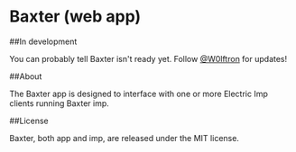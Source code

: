 Baxter (web app)
=============

##In development

You can probably tell Baxter isn't ready yet. Follow [@W0lftron](https://twitter.com/W0lftron) for updates!

##About

The Baxter app is designed to interface with one or more Electric Imp clients running Baxter imp.

##License

Baxter, both app and imp, are released under the MIT license.